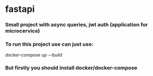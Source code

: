 # fastapi 
### Small project with async queries, jwt auth (application for microcervice)
### To run this project use can just use:
*docker-compose up --build*
### But firstly you should install docker/docker-compose 


